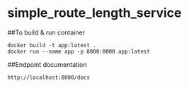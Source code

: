 # simple_route_length_service

##To build & run container

```
docker build -t app:latest .
docker run --name app -p 8000:8000 app:latest
```

##Endpoint documentation
```
http://localhost:8000/docs
```